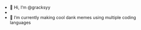 - 👋 Hi, I’m @gracksyy
- 
- 🌱 I’m currently making cool dank memes using multiple coding languages

<!---
gracksyy/gracksyy is a ✨ special ✨ repository because its `README.md` (this file) appears on your GitHub profile.
You can click the Preview link to take a look at your changes.
--->
